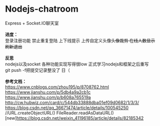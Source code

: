 # Nodejs-chatroom
Express + Socket.IO聊天室<br><br>
<b>进度：</b><br>
登录注册功能 禁止重复登陆 上下线提示 上传自定义头像<s>头像裁剪 在线人数显示 刷新退出</s><br><br>
<b>反思</b><br>
nodejs以及socket 各种功能实现写得很low 正式学习nodejs和框架之后重写 <br>git push -f把提交记录整没了 日（<br><br>
<b>参考文档：</b><br>
https://www.cnblogs.com/zhou195/p/8708762.html<br>
https://www.jianshu.com/p/5db4a9a2cb1c<br>
https://www.jianshu.com/p/b608a765519a<br>
http://cw.hubwiz.com/card/c/544db33888dba01ef09d0682/1/3/3/
https://blog.csdn.net/qq_36671474/article/details/100545250 //URL.createObjectURL() FileReader.readAsDataURL()
<br>[new]https://blog.csdn.net/weixin_41196185/article/details/82185342
